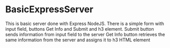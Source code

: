 # BasicExpressServer
This is basic server done with Express NodeJS. There is a simple form with input field, buttons Get Info and Submit and h3 element.
Submit button sends information from input field to the server
Get Info button retrieves the same information from the server and assigns it to h3 HTML element
